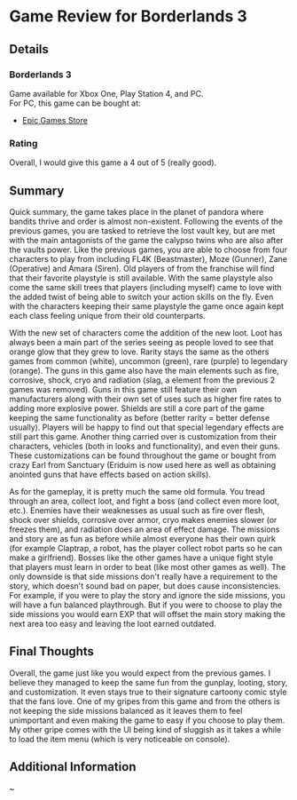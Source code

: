  
# Game Review for Borderlands 3

## Details

### Borderlands 3

Game available for Xbox One, Play Station 4, and PC.<br/>
For PC, this game can be bought at:
* [Epic Games Store](https://www.epicgames.com/store/en-US/product/borderlands-3/home)

### Rating

Overall, I would give this game a 4 out of 5 (really good).

## Summary

Quick summary, the game takes place in the planet of pandora where bandits thrive and order is almost non-existent. Following 
the events of the previous games, you are tasked to retrieve the lost vault key, 
but are met with the main antagonists of the game the calypso twins who are also after the vaults power. Like the previous games, you are able to choose from four characters to play from including FL4K (Beastmaster), Moze (Gunner), Zane (Operative) and Amara (Siren). Old players of from the franchise will find that their favorite playstyle is still available.
With the same playstyle also come the same skill trees that players (including myself) came to love with the added twist of being able to switch your action skills on the fly. Even with the characters keeping their same playstyle the game once again kept each class feeling unique from their old counterparts.

With the new set of characters come the addition of the new loot. Loot has always been a main part of the series seeing as people loved
to see that orange glow that they grew to love. Rarity stays the same as the others games from common (white), uncommon (green), rare (purple) to legendary (orange).
The guns in this game also have the main elements such as fire, corrosive, shock, cryo and radiation (slag, a element from the previous 2 games was removed). Guns in this game still feature their own manufacturers along with their own set of uses such as higher fire rates to adding more explosive power. Shields are still a core part of the game keeping the same functionality as before (better rarity = better defense usually). Players will be happy to find out that special legendary effects are still part this game. Another thing carried over is customization from their characters, vehicles (both in looks and functionality), and even their guns. These customizations can be found throughout the game or bought from crazy Earl from Sanctuary (Eriduim is now used here as well as obtaining anointed guns that have effects based on action skills).

As for the gameplay, it is pretty much the same old formula. You tread through an area, collect loot, and fight a boss (and collect even more loot, etc.). Enemies have their weaknesses as usual such as fire over flesh, shock over shields, corrosive over armor, cryo makes enemies slower (or freezes them), and radiation does an area of effect damage. The missions and story are as fun as before while almost everyone has their own quirk (for example Claptrap, a robot, has the player collect robot parts so he can make a girlfriend). Bosses like the other games have a unique fight style that players must learn in order to beat (like most other games as well). The only downside is that side missions don't really have a requirement to the story, which doesn't sound bad on paper, but does cause inconsistencies. For example, if you were to play the story and ignore the side missions, you will have a fun balanced playthrough. But if you were to choose to play the side missions you would earn EXP that will offset the main story making the next area too easy and leaving the loot earned outdated.

## Final Thoughts

Overall, the game just like you would expect from the previous games. I believe they managed to keep the same fun from the gunplay, looting, story, and customization. It even stays true to their signature cartoony comic style that the fans love. One of my gripes from this game and from the others is not keeping the side missions balanced as it leaves them to feel unimportant and even making the game to easy if you choose to play them. My other gripe comes with the UI being kind of sluggish as it takes a while to load the item menu (which is very noticeable on console).

## Additional Information

~
